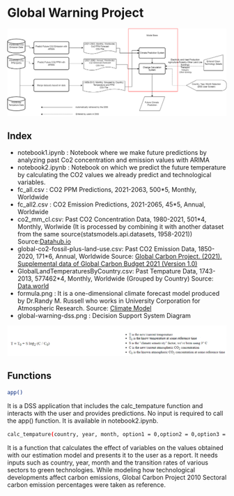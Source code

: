 # Global Warning Project
![global-warning-dss.png](/global-warning-dss.png "DSS Diagram")
## Index
- notebook1.ipynb : Notebook where we make future predictions by analyzing past Co2 concentration and emission values ​​with ARIMA
- notebook2.ipynb : Notebook on which we predict the future temperature by calculating the CO2 values we already predict and technological variables.
- fc_all.csv : CO2 PPM Predictions, 2021-2063, 500*5, Monthly, Worldwide 
- fc_all2.csv : CO2 Emission Predictions, 2021-2065, 45*5, Annual, Worldwide
- co2_mm_cl.csv: Past CO2 Concentration Data, 1980-2021, 501*4, Monthly, Worlwide (It is processed by combining it with another dataset from the same source(statsmodels.api.datasets, 1958-2021))
Source:[Datahub.io](https://datahub.io/core/co2-ppm)
- global-co2-fossil-plus-land-use.csv: Past CO2 Emission Data, 1850-2020, 171*6, Annual, Worldwide
Source: [Global Carbon Project. (2021). Supplemental data of Global Carbon Budget 2021 (Version 1.0)](https://ourworldindata.org/co2-emissions#global-co2-emissions-from-fossil-fuels-and-land-use-change)
- GlobalLandTemperaturesByCountry.csv: Past Tempature Data, 1743-2013, 577462*4, Monthly, Worldwide (Grouped by Country)
Source: [Data.world](https://data.world/data-society/global-climate-change-data)
- formula.png : It is a one-dimensional climate forecast model produced by Dr.Randy M. Russell who works in University Corporation for Atmospheric Research.
Source: [ Climate Model](https://eo.ucar.edu/staff/rrussell/climate/modeling/co2_climate_model_activity.html)
- global-warning-dss.png : Decision Support System Diagram

![formula.png](/formula.png "Basic Model")
## Functions
```sh
app()
```
It is a DSS application that includes the calc_tempature function and interacts with the user and provides predictions. No input is required to call the  app() function. It is available in notebook2.ipynb.
```sh
calc_tempature(country, year, month, option1 = 0,option2 = 0,option3 = 0,option4 = 0,option5 = 0,option6 = 0)
```
It is a function that calculates the effect of variables on the values ​​obtained with our estimation model and presents it to the user as a report. It needs inputs such as country, year, month and the transition rates of various sectors to green technologies. While modeling how technological developments affect carbon emissions, Global Carbon Project 2010 Sectoral carbon emission percentages were taken as reference.